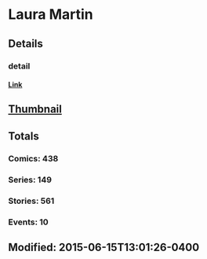 # Laura  Martin 
## Details
### detail
#### [Link](http://marvel.com/comics/creators/4306/laura_martin?utm_campaign=apiRef&utm_source=225578a89fc76f3d20fbffda5d17a88d)
## [Thumbnail](http://i.annihil.us/u/prod/marvel/i/mg/b/40/image_not_available.jpg)
## Totals
### Comics: 438
### Series: 149
### Stories: 561
### Events: 10
## Modified: 2015-06-15T13:01:26-0400